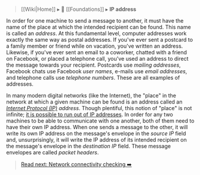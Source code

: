 > [[Wiki|Home]] ▸ :beginner: [[Foundations]] ▸ **IP address**

In order for one machine to send a message to another, it must have the name of the place at which the intended recipient can be found. This name is called an *address*. At this fundamental level, computer addresses work exactly the same way as postal addresses. If you've ever sent a postcard to a family member or friend while on vacation, you've written an address. Likewise, if you've ever sent an email to a coworker, chatted with a friend on Facebook, or placed a telephone call, you've used an address to direct the message towards your recipient. Postcards use *mailing addresses*, Facebook chats use Facebook *user names*, e-mails use *email addresses*, and telephone calls use *telephone numbers*. These are all examples of addresses.

In many modern digital networks (like the Internet), the "place" in the network at which a given machine can be found is an address called an *[Internet Protocol (IP)](https://simple.wikipedia.org/wiki/Internet_Protocol) address*. Though plentiful, this notion of "place" is not infinite; [it is possible to run out of IP addresses](https://outofips.netlify.app/). In order for any two machines to be able to communicate with one another, both of them need to have their own IP address. When one sends a message to the other, it will write its own IP address on the message's envelope in the *source IP* field and, unsurprisingly, it will write the IP address of its intended recipient on the message's envelope in the *destination IP* field. These message envelopes are called *packet headers*.

> [Read next: Network connectivity checking :arrow_right:](https://github.com/AnarchoTechNYC/meta/blob/main/train-the-trainers/practice-labs/introduction-to-securing-virtualized-secure-shell-servers/README.md#network-connectivity-checking)
